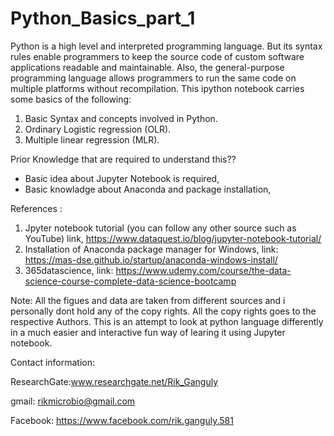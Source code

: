 # Python_Basics_part_1
Python is a high level and interpreted programming language. But its syntax rules enable programmers to keep the source code of custom software applications readable and maintainable. Also, the general-purpose programming language allows programmers to run the same code on multiple platforms without recompilation.
This ipython notebook carries some basics of the following:
1) Basic Syntax and concepts involved in Python.
2) Ordinary Logistic regression (OLR).
3) Multiple linear regression (MLR). 

Prior Knowledge that are required to understand this??

* Basic idea about Jupyter Notebook is required,
* Basic knowladge about Anaconda and package installation,

References :

1) Jpyter notebook tutorial (you can follow any other source such as YouTube) link, https://www.dataquest.io/blog/jupyter-notebook-tutorial/
2) Installation of Anaconda package manager for Windows, link: https://mas-dse.github.io/startup/anaconda-windows-install/
3) 365datascience, link: https://www.udemy.com/course/the-data-science-course-complete-data-science-bootcamp

Note: All the figues and data are taken from different sources and i personally dont hold any of the copy rights. All the copy rights goes to the respective Authors. This is an attempt to look at python language differently in a much easier and interactive fun way of learing it using Jupyter notebook. 

Contact information:

ResearchGate:www.researchgate.net/Rik_Ganguly

gmail: rikmicrobio@gmail.com

Facebook: https://www.facebook.com/rik.ganguly.581
